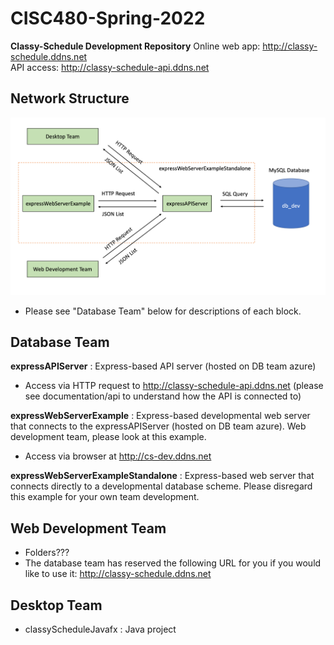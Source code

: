 # CISC480-Spring-2022
**Classy-Schedule Development Repository**
Online web app: http://classy-schedule.ddns.net </br>
API access: http://classy-schedule-api.ddns.net

## Network Structure
![Alt text](documentation/classy-schedule-network-layout.png?raw=true "Title")
- Please see "Database Team" below for descriptions of each block. 

## Database Team
**expressAPIServer** : Express-based API server (hosted on DB team azure)
  - Access via HTTP request to http://classy-schedule-api.ddns.net (please see documentation/api to understand how the API is connected to)

**expressWebServerExample** : Express-based developmental web server that connects to the expressAPIServer (hosted on DB team azure). Web development team, please look at this example.
  - Access via browser at http://cs-dev.ddns.net

**expressWebServerExampleStandalone** : Express-based web server that connects directly to a developmental database scheme. Please disregard this example for your own team development.

## Web Development Team
- Folders???
- The database team has reserved the following URL for you if you would like to use it: http://classy-schedule.ddns.net

## Desktop Team
- classyScheduleJavafx : Java project
